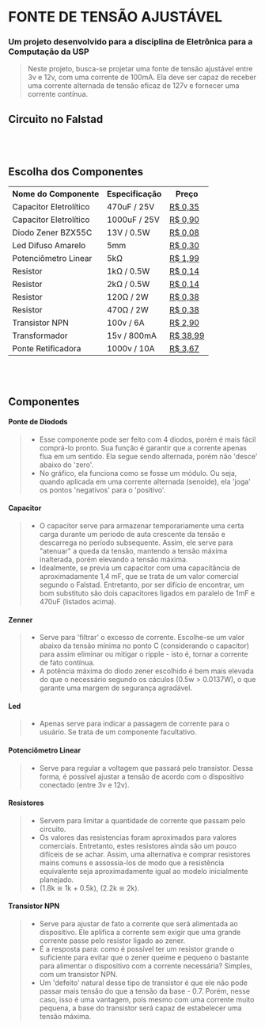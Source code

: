 # FONTE DE TENSÃO AJUSTÁVEL
### Um projeto desenvolvido para a disciplina de Eletrônica para a Computação da USP
> Neste projeto, busca-se projetar uma fonte de tensão ajustável entre 3v e 12v, com uma corrente de 100mA. Ela deve ser capaz de receber uma corrente alternada de tensão eficaz de 127v e fornecer uma corrente contínua. 


## Circuito no Falstad



<br><br>

## Escolha dos Componentes
<table>
  <tr>
    <th>Nome do Componente</th>
    <th>Especificação</th>
    <th>Preço</th>
  </tr>
  <tr>
    <td>Capacitor Eletrolítico</td>
    <td>470uF / 25V</td>
    <td><a href="https://www.eletrogate.com/capacitor-eletrolitico-470uf-x-25v">R$ 0,35</a></td>
  </tr>
  <tr>
    <td>Capacitor Eletrolítico</td>
    <td>1000uF / 25V</td>
    <td><a href="https://www.eletrogate.com/capacitor-eletrolitico-1000uf-x-25v">R$ 0,90</a></td>
  </tr>
  <tr>
    <td>Diodo Zener BZX55C</td>
    <td>13V / 0.5W</td>
    <td><a href="https://www.baudaeletronica.com.br/diodo-zener-bzx55c-13v-0-5w.html">R$ 0,08</a></td>
  </tr>
  <tr>
    <td>Led Difuso Amarelo</td>
    <td>5mm</td>
    <td><a href="https://www.eletrogate.com/led-difuso-5mm-amarelo">R$ 0,30</a></td>
  </tr>
  <tr>
    <td>Potenciômetro Linear</td>
    <td>5kΩ</td>
    <td><a href="https://www.baudaeletronica.com.br/potenciometro-linear-de-5k-5000.html">R$ 1,99</a></td>
  </tr>
  <tr>
    <td>Resistor</td>
    <td>1kΩ / 0.5W</td>
    <td><a href="https://www.baudaeletronica.com.br/resistor-1k0-1-2w.html">R$ 0,14</a></td>
  </tr>
  <tr>
    <td>Resistor</td>
    <td>2kΩ / 0.5W</td>
    <td><a href="https://www.baudaeletronica.com.br/resistor-2k0-1-2w.html">R$ 0,14</a></td>
  </tr>
  <tr>
    <td>Resistor</td>
    <td>120Ω / 2W</td>
    <td><a href="https://www.baudaeletronica.com.br/resistor-120r-5-2w.html">R$ 0,38</a></td>
  </tr>
  <tr>
    <td>Resistor</td>
    <td>470Ω / 2W</td>
    <td><a href="https://www.baudaeletronica.com.br/resistor-470r-5-2w.html">R$ 0,38</a></td>
  </tr>
  <tr>
    <td>Transistor NPN</td>
    <td>100v / 6A</td>
    <td><a href="https://www.eletrogate.com/transistor-npn-tip41c">R$ 2,90</a></td>
  </tr>
  <tr>
    <td>Transformador</td>
    <td>15v / 800mA</td>
    <td><a href="https://produto.mercadolivre.com.br/MLB-1951118562-transformador-trafo-15-15v-800ma-110220v-_JM#position=1&search_layout=stack&type=item&tracking_id=958caf5b-0357-476b-b250-410b91656d9c">R$ 38,99</a></td>
  </tr>
  <td>Ponte Retificadora</td>
    <td>1000v / 10A</td>
    <td><a href="https://www.baudaeletronica.com.br/ponte-retificadora-kbpc1010.html">R$ 3,67</a></td>
  </tr>
</table>

<br><br>

## Componentes
#### Ponte de Diodods
> * Esse componente pode ser feito com 4 diodos, porém é mais fácil comprá-lo pronto. Sua função é garantir que a corrente apenas flua em um sentido. Ela segue sendo alternada, porém não 'desce' abaixo do 'zero'. 
> * No gráfico, ela funciona como se fosse um módulo. Ou seja, quando aplicada em uma corrente alternada (senoide), ela 'joga' os pontos 'negativos' para o 'positivo'.

#### Capacitor
> * O capacitor serve para armazenar temporariamente uma certa carga durante um periodo de auta crescente da tensão e descarrega no período subsequente. Assim, ele serve para "atenuar" a queda da tensão, mantendo a tensão máxima inalterada, porém elevando a tensão máxima. 
> * Idealmente, se previa um capacitor com uma capacitância de aproximadamente 1,4 mF, que se trata de um valor comercial segundo o Falstad. Entretanto, por ser difício de encontrar, um bom substituto são dois capacitores ligados em paralelo de 1mF e 470uF (listados acima).

#### Zenner
> * Serve para 'filtrar' o excesso de corrente. Escolhe-se um valor abaixo da tensão mínima no ponto C (considerando o capacitor) para assim eliminar ou mitigar o ripple - isto é, tornar a corrente de fato contínua. 
> * A potência máxima do diodo zener escolhido é bem mais elevada do que o necessário segundo os cáculos (0.5w > 0.0137W), o que garante uma margem de segurança agradável.

#### Led
> * Apenas serve para indicar a passagem de corrente para o usuário. Se trata de um componente facultativo.

#### Potenciômetro Linear
> * Serve para regular a voltagem que passará pelo transistor. Dessa forma, é possível ajustar a tensão de acordo com o dispositivo conectado (entre 3v e 12v).

#### Resistores
> * Servem para limitar a quantidade de corrente que passam pelo circuito. 
> * Os valores das resistencias foram aproximados para valores comerciais. Entretanto, estes resistores ainda são um pouco difíceis de se achar. Assim, uma alternativa e comprar resistores mains comuns e assossia-los de modo que a resistência equivalente seja aproximadamente igual ao modelo inicialmente planejado.
> * (1.8k ≅ 1k + 0.5k), (2.2k ≅ 2k).

#### Transistor NPN
> * Serve para ajustar de fato a corrente que será alimentada ao dispositivo. Ele aplifica a corrente sem exigir que uma grande corrente passe pelo resistor ligado ao zener. 
> * É a resposta para: como é possível ter um resistor grande o suficiente para evitar que o zener queime e pequeno o bastante para alimentar o dispositivo com a corrente necessária? Simples, com um transistor NPN.
> * Um 'defeito' natural desse tipo de transistor é que ele não pode passar mais tensão do que a tensão da base - 0.7. Porém, nesse caso, isso é uma vantagem, pois mesmo com uma corrente muito pequena, a base do transistor será capaz de estabelecer uma tensão máxima. 


